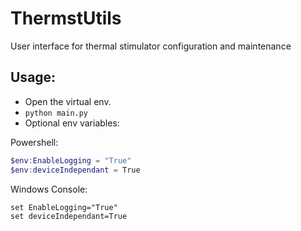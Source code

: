 # ThermstUtils
User interface for thermal stimulator configuration and maintenance

## Usage:

- Open the virtual env.
- `python main.py`
- Optional env variables:

Powershell:
``` powershell
$env:EnableLogging = "True"
$env:deviceIndependant = True
```
Windows Console:
```
set EnableLogging="True"
set deviceIndependant=True
```

